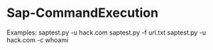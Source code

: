 # Sap-CommandExecution

Examples:
saptest.py -u hack.com
saptest.py -f url.txt
saptest.py -u hack.com -c whoami
